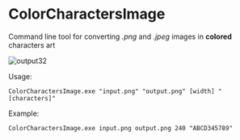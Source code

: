 # ColorCharactersImage
Command line tool for converting *.png* and *.jpeg* images in **colored** characters art

![output32](https://user-images.githubusercontent.com/107685702/182037117-2bb2e871-bcfd-44eb-9c35-2b6fcdf82f55.png)



Usage:

	ColorCharactersImage.exe "input.png" "output.png" [width] "[characters]"

Example:

	ColorCharactersImage.exe input.png output.png 240 "ABCD345789"
